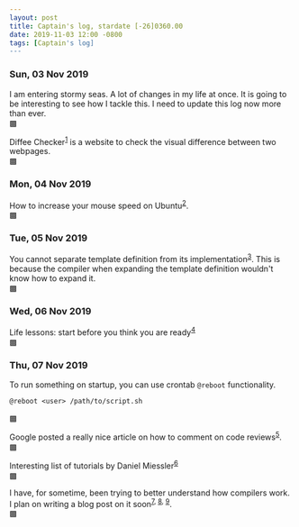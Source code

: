 ```yaml
---
layout: post
title: Captain's log, stardate [-26]0360.00
date: 2019-11-03 12:00 -0800
tags: [Captain's log]
---
```


### Sun, 03 Nov 2019

I am entering stormy seas. A lot of changes in my life at once. It is going to
be interesting to see how I tackle this. I need to update this log now more
than ever.  
▩

Diffee Checker<sup>[1]</sup> is a website to check the visual difference
between two webpages.  
▩

### Mon, 04 Nov 2019

How to increase your mouse speed on Ubuntu<sup>[2]</sup>.  
▩

### Tue, 05 Nov 2019

You cannot separate template definition from its implementation<sup>[3]</sup>.
This is because the compiler when expanding the template definition wouldn't
know how to expand it.  
▩

### Wed, 06 Nov 2019

Life lessons: start before you think you are ready<sup>[4]</sup>  
▩

### Thu, 07 Nov 2019

To run something on startup, you can use crontab `@reboot` functionality.
```
@reboot <user> /path/to/script.sh
```
▩

Google posted a really nice article on how to comment on code reviews<sup>[5]</sup>.  
▩

Interesting list of tutorials by Daniel Miessler<sup>[6]</sup>  
▩

I have, for sometime, been trying to better understand how compilers work. I 
plan on writing a blog post on it soon<sup>[7], [8], [9]</sup>.  
▩

[1]: http://diffee.me/
[2]: https://io.bikegremlin.com/11541/linux-mouse-scroll-speed/
[3]: https://isocpp.org/wiki/faq/templates#templates-defn-vs-decl
[4]: https://austinkleon.com/2019/11/05/start-before-you-think-youre-ready/
[5]: https://testing.googleblog.com/2019/11/code-health-respectful-reviews-useful.html
[6]: https://danielmiessler.com/study/
[7]: https://towardsdatascience.com/understanding-compilers-for-humans-version-2-157f0edb02dd
[8]: http://xahlee.info/parser/compiler_tutorial.html
[9]: https://course.ccs.neu.edu/cs3650/ssl/TEXT-CD/Content/COD3e/CDSections/CD2.12.pdf
